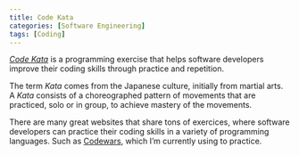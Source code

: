 ```yaml
---
title: Code Kata
categories: [Software Engineering]
tags: [Coding]
---
```


*[Code Kata](/coding/code-kata)* is a programming exercise that helps software developers improve their coding skills through practice and repetition.

The term *Kata* comes from the Japanese culture, initially from martial arts. A *Kata* consists of a choreographed pattern of movements that are practiced, solo or in group, to achieve mastery of the movements.

There are many great websites that share tons of exercices, where software developers can practice their coding skills in a variety of programming languages. Such as [Codewars](https://www.codewars.com/), which I’m currently using to practice.